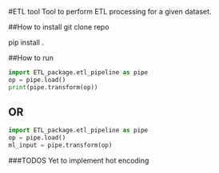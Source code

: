 #ETL tool
Tool to perform ETL processing for a given dataset.

##How to install
git clone repo

pip install .

##How to run
```python
import ETL_package.etl_pipeline as pipe
op = pipe.load()
print(pipe.transform(op))
```
## OR
```python
import ETL_package.etl_pipeline as pipe
op = pipe.load()
ml_input = pipe.transform(op)
```
###TODOS
Yet to implement hot encoding